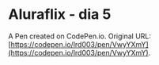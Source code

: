 # Aluraflix - dia 5

A Pen created on CodePen.io. Original URL: [https://codepen.io/lrd003/pen/VwyYXmY](https://codepen.io/lrd003/pen/VwyYXmY).


